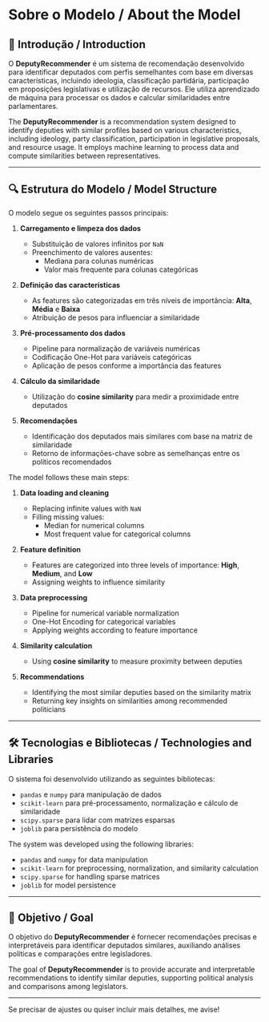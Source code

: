 # Sobre o Modelo / About the Model

📌 Introdução / Introduction
----------------------------

O **DeputyRecommender** é um sistema de recomendação desenvolvido para identificar deputados com perfis semelhantes com base em diversas características, incluindo ideologia, classificação partidária, participação em proposições legislativas e utilização de recursos. Ele utiliza aprendizado de máquina para processar os dados e calcular similaridades entre parlamentares.

The **DeputyRecommender** is a recommendation system designed to identify deputies with similar profiles based on various characteristics, including ideology, party classification, participation in legislative proposals, and resource usage. It employs machine learning to process data and compute similarities between representatives.

* * *

🔍 Estrutura do Modelo / Model Structure
----------------------------------------

O modelo segue os seguintes passos principais:

1.  **Carregamento e limpeza dos dados**
    
    *   Substituição de valores infinitos por `NaN`
    *   Preenchimento de valores ausentes:
        *   Mediana para colunas numéricas
        *   Valor mais frequente para colunas categóricas
2.  **Definição das características**
    
    *   As features são categorizadas em três níveis de importância: **Alta**, **Média** e **Baixa**
    *   Atribuição de pesos para influenciar a similaridade
3.  **Pré-processamento dos dados**
    
    *   Pipeline para normalização de variáveis numéricas
    *   Codificação One-Hot para variáveis categóricas
    *   Aplicação de pesos conforme a importância das features
4.  **Cálculo da similaridade**
    
    *   Utilização do **cosine similarity** para medir a proximidade entre deputados
5.  **Recomendações**
    
    *   Identificação dos deputados mais similares com base na matriz de similaridade
    *   Retorno de informações-chave sobre as semelhanças entre os políticos recomendados

The model follows these main steps:

1.  **Data loading and cleaning**
    
    *   Replacing infinite values with `NaN`
    *   Filling missing values:
        *   Median for numerical columns
        *   Most frequent value for categorical columns
2.  **Feature definition**
    
    *   Features are categorized into three levels of importance: **High**, **Medium**, and **Low**
    *   Assigning weights to influence similarity
3.  **Data preprocessing**
    
    *   Pipeline for numerical variable normalization
    *   One-Hot Encoding for categorical variables
    *   Applying weights according to feature importance
4.  **Similarity calculation**
    
    *   Using **cosine similarity** to measure proximity between deputies
5.  **Recommendations**
    
    *   Identifying the most similar deputies based on the similarity matrix
    *   Returning key insights on similarities among recommended politicians

* * *

🛠️ Tecnologias e Bibliotecas / Technologies and Libraries
----------------------------------------------------------

O sistema foi desenvolvido utilizando as seguintes bibliotecas:

*   `pandas` e `numpy` para manipulação de dados
*   `scikit-learn` para pré-processamento, normalização e cálculo de similaridade
*   `scipy.sparse` para lidar com matrizes esparsas
*   `joblib` para persistência do modelo

The system was developed using the following libraries:

*   `pandas` and `numpy` for data manipulation
*   `scikit-learn` for preprocessing, normalization, and similarity calculation
*   `scipy.sparse` for handling sparse matrices
*   `joblib` for model persistence

* * *

🎯 Objetivo / Goal
------------------

O objetivo do **DeputyRecommender** é fornecer recomendações precisas e interpretáveis para identificar deputados similares, auxiliando análises políticas e comparações entre legisladores.

The goal of **DeputyRecommender** is to provide accurate and interpretable recommendations to identify similar deputies, supporting political analysis and comparisons among legislators.

* * *

Se precisar de ajustes ou quiser incluir mais detalhes, me avise!

